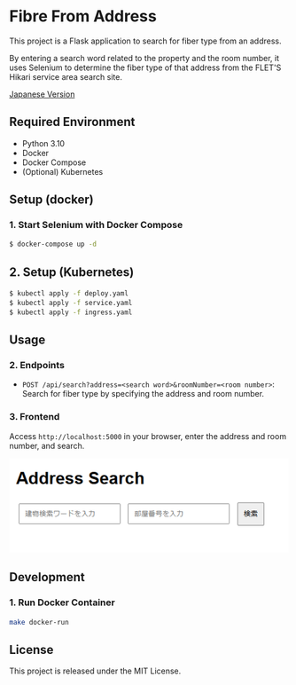 # Fibre From Address

This project is a Flask application to search for fiber type from an address.

By entering a search word related to the property and the room number, it uses Selenium to determine the fiber type of that address from the FLET'S Hikari service area search site.

[Japanese Version](README_jp.md)

## Required Environment

- Python 3.10
- Docker
- Docker Compose
- (Optional) Kubernetes

## Setup (docker)

### 1. Start Selenium with Docker Compose

```sh
$ docker-compose up -d
```

## 2. Setup (Kubernetes)

```sh
$ kubectl apply -f deploy.yaml
$ kubectl apply -f service.yaml
$ kubectl apply -f ingress.yaml
```

## Usage

### 2. Endpoints

- `POST /api/search?address=<search word>&roomNumber=<room number>`: Search for fiber type by specifying the address and room number.

### 3. Frontend

Access `http://localhost:5000` in your browser, enter the address and room number, and search.

![alt text](imgs/image.png)

## Development

### 1. Run Docker Container

```sh
make docker-run
```

## License

This project is released under the MIT License.